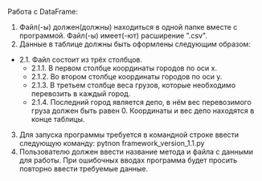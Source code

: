 Работа с DataFrame:
1. Файл(-ы) должен(должны) находиться в одной папке вместе с программой. Файл(-ы) имеет(-ют) расширение ".csv".<br/>
2. Данные в таблице должны быть оформлены следующим образом:<br/>
  * 2.1. Файл состоит из трёх столбцов. <br/>
    * 2.1.1. В первом столбце координаты городов по оси x.<br/>
    * 2.1.2. Во втором столбце координаты городов по оси y.<br/>
    * 2.1.3. В третьем столбце веса грузов, которые необходимо перевозить в каждый город.<br/>
    * 2.1.4. Последний город является депо, в нём вес перевозимого груза должен быть равен 0. Координаты и вес депо находятся в конце таблицы.<br/>
3. Для запуска программы требуется в командной строке ввести следующую команду: pytnon framework_version_1.1.py<br/>
4. Пользователю должен ввести название метода и файла с данными для работы. При ошибочных вводах программа будет просить повторно ввести требуемые данные.
